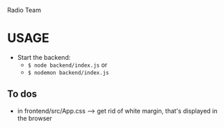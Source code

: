 Radio Team


# USAGE

- Start the backend:
    - `$ node backend/index.js`
                or
    - `$ nodemon backend/index.js`


## To dos

- in frontend/src/App.css --> get rid of white margin, that's displayed in the browser